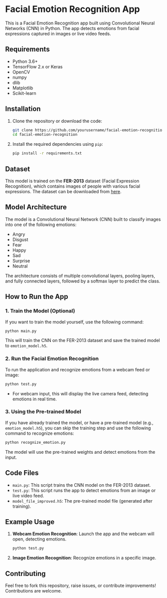 # Facial Emotion Recognition App

This is a Facial Emotion Recognition app built using Convolutional Neural Networks (CNN) in Python. The app detects emotions from facial expressions captured in images or live video feeds.

## Requirements

- Python 3.6+
- TensorFlow 2.x or Keras
- OpenCV
- numpy
- dlib
- Matplotlib
- Scikit-learn

## Installation

1. Clone the repository or download the code:

    ```bash
    git clone https://github.com/yourusername/facial-emotion-recognition.git
    cd facial-emotion-recognition
    ```

2. Install the required dependencies using `pip`:

    ```bash
    pip install -r requirements.txt
    ```

## Dataset

This model is trained on the **FER-2013** dataset (Facial Expression Recognition), which contains images of people with various facial expressions. The dataset can be downloaded from [here](https://www.kaggle.com/datasets/msambare/fer2013).

## Model Architecture

The model is a Convolutional Neural Network (CNN) built to classify images into one of the following emotions:

- Angry
- Disgust
- Fear
- Happy
- Sad
- Surprise
- Neutral

The architecture consists of multiple convolutional layers, pooling layers, and fully connected layers, followed by a softmax layer to predict the class.

## How to Run the App

### 1. Train the Model (Optional)

If you want to train the model yourself, use the following command:

```bash
python main.py
```

This will train the CNN on the FER-2013 dataset and save the trained model to `emotion_model.h5`.

### 2. Run the Facial Emotion Recognition

To run the application and recognize emotions from a webcam feed or image:

```bash
python test.py
```

- For webcam input, this will display the live camera feed, detecting emotions in real time.

### 3. Using the Pre-trained Model

If you have already trained the model, or have a pre-trained model (e.g., `emotion_model.h5`), you can skip the training step and use the following command to recognize emotions:

```bash
python recognize_emotion.py
```

The model will use the pre-trained weights and detect emotions from the input.

## Code Files

- `main.py`: This script trains the CNN model on the FER-2013 dataset.
- `test.py`: This script runs the app to detect emotions from an image or live video feed.
- `model_file_improved.h5`: The pre-trained model file (generated after training).

## Example Usage

1. **Webcam Emotion Recognition**: Launch the app and the webcam will open, detecting emotions.

    ```bash
    python test.py
    ```

2. **Image Emotion Recognition**: Recognize emotions in a specific image.


## Contributing

Feel free to fork this repository, raise issues, or contribute improvements! Contributions are welcome.
